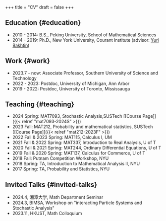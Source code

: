 +++
title = "CV"
draft = false
+++

## Education {#education}

-   2010 - 2014: B.S., Peking University, School of Mathematical Sciences
-   2014 - 2019: Ph.D., New York University, Courant Institute (advisor: [Yuri Bakhtin](https://cims.nyu.edu/~bakhtin/))


## Work {#work}

-   2023.7 - now: Associate Professor, Southern University of Science and Technology
-   2022 - 2023: Postdoc, University of Michigan, Ann Arbor
-   2019 - 2022: Postdoc, University of Toronto, Mississauga


## Teaching {#teaching}

-   2024 Spring: MAT7093, Stochastic Analysis,SUSTech [[Course Page]​]({{< relref "mat7093-2024S" >}})
-   2023 Fall: MAT212, Probability and mathematical statistics, SUSTech [[Course Page]​]({{< relref "mat212-2023F" >}})
-   2022 Fall &amp; 2023 Spring: MAT115, Calculus I, UM
-   2021 Fall &amp; 2022 Spring: MAT337, Introduction to Real Analysis, U of T
-   2020 Fall &amp; 2021 Spring: MAT244, Ordinary Differential Equations, U of T
-   2019 Fall &amp; 2020 Spring: MAT137, Calculus for Commerce, U of T
-   2018 Fall: Putnam Competition Workshop, NYU
-   2018 Spring: TA, Introduction to Mathematical Analysis II, NYU
-   2017 Spring: TA, Probability and Statistics, NYU


## Invited Talks {#invited-talks}

-   2024.4, 湘潭大学,  Math Department Seminar
-   2024.3, BIMSA, Workshop on "interacting Particle Systems and Stochastic Analysis"
-   2023.11, HKUST, Math Colloquium
